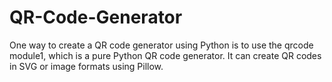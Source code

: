 # QR-Code-Generator
One way to create a QR code generator using Python is to use the qrcode module1, which is a pure Python QR code generator. It can create QR codes in SVG or image formats using Pillow.
